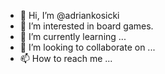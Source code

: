 - 👋 Hi, I’m @adriankosicki
- 👀 I’m interested in board games.
- 🌱 I’m currently learning ...
- 💞️ I’m looking to collaborate on ...
- 📫 How to reach me ...

<!---
adriankosicki/adriankosicki is a ✨ special ✨ repository because its `README.md` (this file) appears on your GitHub profile.
You can click the Preview link to take a look at your changes.
--->
